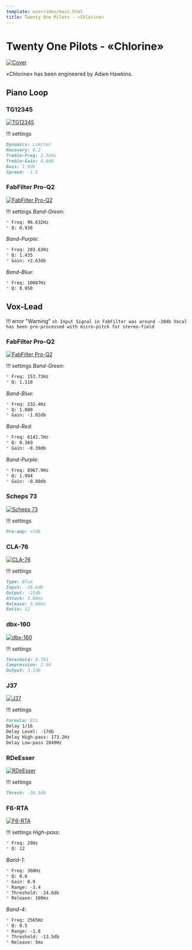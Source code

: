 ```yaml
---
template: overrides/main.html
title: Twenty One Pilots - «Chlorine»
---
```


# Twenty One Pilots - «Chlorine»

[![Cover][8]][8]

  [8]: assets/images/chains/twenty-one-pilots-chlorine/cover.jpg

«Chlorine» has been engineered by Adam Hawkins.

## Piano Loop

### TG12345

[![TG12345][10]][10]

  [10]: assets/images/chains/twenty-one-pilots-chlorine/bus/pianoloop/tg12345.png

!!! settings
``` markdown
Dynamics: Limiter
Recovery: 9.2
Treble-Freq: 1.5kHz
Treble-Gain: 4.0db
Bass: 1.9db
Spreed: -1.5
```
### FabFilter Pro-Q2

[![FabFilter Pro-Q2][9]][9]

  [9]: assets/images/chains/twenty-one-pilots-chlorine/bus/pianoloop/fabfilterproq2.png

!!! settings
_Band-Green_:
``` markdown
* Freq: 96.632Hz
* Q: 0.938
```
_Band-Purple_:
``` markdown
* Freq: 203.63Hz
* Q: 1.435
* Gain: +2.63db
```
_Band-Blue_:
``` markdown
* Freq: 10087Hz
* Q: 0.950
```
## Vox-Lead

!!! error "Warning"
    ``` sh
    Input Signal in FabFilter was around -20db
    Vocal has been pre-processed with micro-pitch for stereo-field
    ```

### FabFilter Pro-Q2

[![FabFilter Pro-Q2][1]][1]

  [1]: assets/images/chains/twenty-one-pilots-chlorine/bus/voxlead/fabfilterproq2.png

!!! settings
_Band-Green_:
``` markdown
* Freq: 153.73Hz
* Q: 1.110
```
_Band-Blue_:
``` markdown
* Freq: 232.4Hz
* Q: 1.000
* Gain: -1.02db
```
_Band-Red_:
``` markdown
* Freq: 6142.7Hz
* Q: 0.369
* Gain: -0.39db
```
_Band-Purple_:
``` markdown
* Freq: 8967.9Hz
* Q: 1.994
* Gain: -0.80db
```

### Scheps 73

[![Scheps 73][2]][2]

  [2]: assets/images/chains/twenty-one-pilots-chlorine/bus/voxlead/scheps73.png

!!! settings
``` markdown
Pre-amp: +5db
```

### CLA-76

[![CLA-76][3]][3]

  [3]: assets/images/chains/twenty-one-pilots-chlorine/bus/voxlead/cla76.png

!!! settings
``` markdown
Type: Blue 
Input: -26.6db
Output: -21db
Attack: 3.88ms
Release: 5.66ms
Ratio: 12
```

### dbx-160

[![dbx-160][4]][4]

  [4]: assets/images/chains/twenty-one-pilots-chlorine/bus/voxlead/dbx-160.png

!!! settings
``` markdown
Threshold: 0.791
Compression: 2.94
Output: 3.1db
```

### J37

[![J37][5]][5]

  [5]: assets/images/chains/twenty-one-pilots-chlorine/bus/voxlead/j37.png

!!! settings
``` markdown
Formula: 811
Delay 1/16 
Delay Level: -17db
Delay High-pass: 173.2Hz
Delay Low-pass 2849Hz
```

### RDeEsser

[![RDeEsser][6]][6]

  [6]: assets/images/chains/twenty-one-pilots-chlorine/bus/voxlead/rdeesser.png

!!! settings
``` markdown
Thresh: -30.5db
```

### F6-RTA

[![F6-RTA][7]][7]

  [7]: assets/images/chains/twenty-one-pilots-chlorine/bus/voxlead/F6-RTA.png

!!! settings
_High-pass_:
``` markdown
* Freq: 28Hz
* Q: 12
```
_Band-1_:
``` markdown
* Freq: 360Hz
* Q: 0.6
* Gain: 0.9 
* Range: -3.4
* Threshold: -24.6db
* Release: 160ms
```
_Band-4_:
``` markdown
* Freq: 2565Hz
* Q: 0.5
* Range: -1.8
* Threshold: -13.5db
* Release: 5ms
```
[^1]:
    Always remember that these presets are not 100% suitable for your vocal abilities.
[^2]:
    This material has been published for informational purposes only.